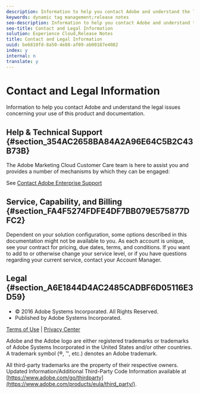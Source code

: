 ```yaml
---
description: Information to help you contact Adobe and understand the legal issues concerning your use of this product and documentation.
keywords: dynamic tag management;release notes
seo-description: Information to help you contact Adobe and understand the legal issues concerning your use of this product and documentation.
seo-title: Contact and Legal Information
solution: Experience Cloud,Release Notes
title: Contact and Legal Information
uuid: be6810fd-8a50-4e88-af09-ab00187e4082
index: y
internal: n
translate: y
---
```


# Contact and Legal Information

Information to help you contact Adobe and understand the legal issues concerning your use of this product and documentation.


## Help &amp; Technical Support {#section_354AC2658BA84A2A96E64C5B2C43B73B}

The Adobe Marketing Cloud Customer Care team is here to assist you and provides a number of mechanisms by which they can be engaged: 

See [Contact Adobe Enterprise Support](https://helpx.adobe.com/contact/enterprise-support.ec.html)

## Service, Capability, and Billing {#section_FA4F5274FDFE4DF7BB079E575877DFC2}

Dependent on your solution configuration, some options described in this documentation might not be available to you. As each account is unique, see your contract for pricing, due dates, terms, and conditions. If you want to add to or otherwise change your service level, or if you have questions regarding your current service, contact your Account Manager. 

<!--
## Feedback {#section_8154D6D712054220A90D85FA8E92933E}
Adobe Systems welcome any suggestions or feedback regarding this solution. You can add enhancement ideas and suggestions for the Analytics suite to our [Customer Idea Exchange](https://my.omniture.com/login/?r=%2Fp%2Fsuite%2Fcurrent%2Findex.html%3Fa%3DIdeasExchange.Redirect%26redirectreason%3Dnotregistered%26referer%3Dhttp%253A%252F%252Fideas.omniture.com%252Ft5%252FAdobe-Idea-Exchange-for-Omniture%252Fidb-p%252FIdeaExchange3). -->

## Legal {#section_A6E1844D4AC2485CADBF6D05116E3D59}


<ul class="simplelist"> 
 <li> © 2016 Adobe Systems Incorporated. All Rights Reserved. </li> 
 <li> Published by Adobe Systems Incorporated. </li> 
</ul>

[Terms of Use](https://www.adobe.com/go/marketingcloud_terms_of_use) | [Privacy Center](https://www.adobe.com/privacy/policy.html)

Adobe and the Adobe logo are either registered trademarks or trademarks of Adobe Systems Incorporated in the United States and/or other countries. A trademark symbol (®, ™, etc.) denotes an Adobe trademark. 

All third-party trademarks are the property of their respective owners. Updated Information/Additional Third-Party Code Information available at [https://www.adobe.com/go/thirdparty](https://www.adobe.com/products/eula/third_party/). 
